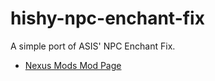 # hishy-npc-enchant-fix

A simple port of ASIS' NPC Enchant Fix.

- [Nexus Mods Mod Page](https://www.nexusmods.com/skyrimspecialedition/mods/13543)